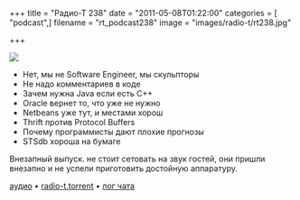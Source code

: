 +++
title = "Радио-Т 238"
date = "2011-05-08T01:22:00"
categories = [ "podcast",]
filename = "rt_podcast238"
image = "images/radio-t/rt238.jpg"

+++

![](https://radio-t.com/images/radio-t/rt238.jpg)

- Нет, мы не Software Engineer, мы скульпторы
- Не надо комментариев в коде
- Зачем нужна Java если есть C++
- Oracle вернет то, что уже не нужно
- Netbeans уже тут, и местами хорош
- Thrift против Protocol Buffers
- Почему программисты дают плохие прогнозы
- STSdb хороша на бумаге

Внезапный выпуск. не стоит сетовать на звук гостей, они пришли внезапно и не успели приготовить достойную аппаратуру.

[аудио](https://archive.rucast.net/radio-t/media/rt_podcast238.mp3) • [radio-t.torrent](http://www.radio-t.com/torrents/rt_podcast238.mp3.torrent) • [лог чата](http://chat.radio-t.com/logs/radio-t-238.html)<audio src="https://archive.rucast.net/radio-t/media/rt_podcast238.mp3" preload="none"></audio>
